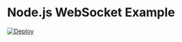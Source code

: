# Node.js WebSocket Example

[![Deploy](https://www.herokucdn.com/deploy/button.svg)](https://heroku.com/deploy)
